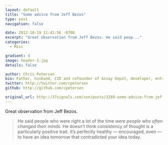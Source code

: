 ```yaml
---
layout: default
title: "Some advice from Jeff Bezos"
type: post
navigation: false

date: 2012-10-19 11:41:56 -0700
excerpt: "Great observation from Jeff Bezos. He said peop..."
categories:
  - Misc

gradient: 4
image: header-3.jpg
details: false

author: Chris Petersen
bio: Father, husband, CIO and cofounder of Assay Depot, developer, entrepreneur and technologist.
twitter: http://twitter.com/cpetersen
github: http://github.com/cpetersen

original_url: http://37signals.com/svn/posts/3289-some-advice-from-jeff-bezos
---
```



Great observation from Jeff Bezos.

 > He said people who were right a lot of the time *were people who often changed their minds.* He doesn’t think consistency of thought is a particularly positive trait. It’s perfectly healthy — encouraged, even — to have an idea tomorrow that contradicted your idea today.

